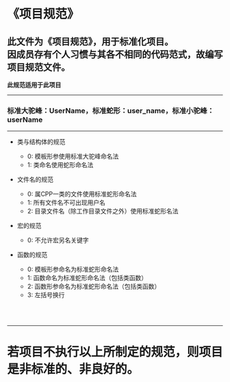 # 《项目规范》
## 此文件为《项目规范》，用于标准化项目。<br>因成员存有个人习惯与其各不相同的代码范式，故编写项目规范文件。

**此规范适用于此项目**

***

### 标准大驼峰：UserName，标准蛇形：user_name，标准小驼峰：userName

***

- 类与结构体的规范
    - 0: 模板形参使用标准大驼峰命名法
    - 1: 类命名使用蛇形命名法

- 文件名的规范
    - 0: 属CPP一类的文件使用标准蛇形命名法
    - 1: 所有文件名不可出现用户名
    - 2: 目录文件名（除工作目录文件之外）使用标准蛇形名法

- 宏的规范
    - 0: 不允许宏另名关键字

- 函数的规范
    - 0: 模板形参命名为标准蛇形命名法
    - 1: 函数命名为标准蛇形命名法（包括类函数）
    - 2: 函数形参命名为标准蛇形命名法（包括类函数）
    - 3: 左括号换行

<br> <br>

***
# 若项目不执行以上所制定的规范，则项目是非标准的、非良好的。